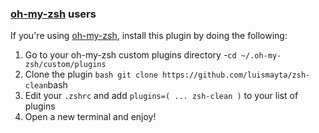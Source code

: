 <!-- Space: Projects -->
<!-- Parent: ZshClean -->
<!-- Title: Installation Oh-My-Zsh ZshClean -->
<!-- Label: ZshClean -->
<!-- Label: Project -->
<!-- Label: Installation -->
<!-- Label: Oh-My-Zsh -->
<!-- Include: docs/disclaimer.md -->
<!-- Include: ac:toc -->

### [oh-my-zsh](https://github.com/ohmyzsh/ohmyzsh) users

If you're using [oh-my-zsh](https://github.com/ohmyzsh/ohmyzsh), install this plugin by doing the following:

1.  Go to your oh-my-zsh custom plugins directory -`cd ~/.oh-my-zsh/custom/plugins`
2.  Clone the plugin `bash git clone https://github.com/luismayta/zsh-clean`bash
3.  Edit your `.zshrc` and add `plugins=( ... zsh-clean )` to your list of plugins
4.  Open a new terminal and enjoy!
